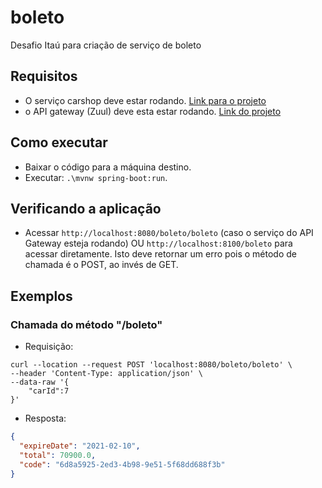 # boleto

Desafio Itaú para criação de serviço de boleto

## Requisitos

* O serviço carshop deve estar rodando. [Link para o projeto](https://github.com/amokawa/carshop)
* o API gateway (Zuul) deve esta estar rodando. [Link do projeto](https://github.com/amokawa/zull-api-gateway)

## Como executar

* Baixar o código para a máquina destino.
* Executar: `.\mvnw spring-boot:run`.

## Verificando a aplicação

* Acessar `http://localhost:8080/boleto/boleto` (caso o serviço do API Gateway esteja rodando) OU
  `http://localhost:8100/boleto` para acessar diretamente. Isto deve retornar um erro pois o método de chamada é o POST,
  ao invés de GET.

## Exemplos

### Chamada do método "/boleto"

* Requisição:

```text
curl --location --request POST 'localhost:8080/boleto/boleto' \
--header 'Content-Type: application/json' \
--data-raw '{
    "carId":7
}'
```

* Resposta:

```json
{
  "expireDate": "2021-02-10",
  "total": 70900.0,
  "code": "6d8a5925-2ed3-4b98-9e51-5f68dd688f3b"
}
```
